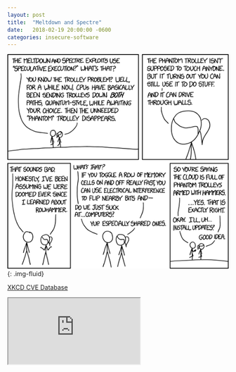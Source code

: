 ```yaml
---
layout: post
title:  "Meltdown and Spectre"
date:   2018-02-19 20:00:00 -0600
categories: insecure-software
---
```

![XKCD CVE][xkcd]{: .img-fluid}

[XKCD CVE Database](https://xkcd.com/1938/)

<div class="embed-responsive embed-responsive-16by9">
	<iframe class="embed-responsive-item" src="https://www.youtube.com/embed/bs0xswK0eZk" allowfullscreen></iframe>
</div>

[xkcd]: /assets/images/xkcd-meltdown-spectre.png
